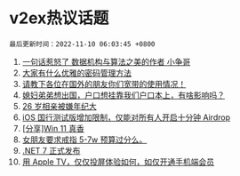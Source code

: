# v2ex热议话题

`最后更新时间：2022-11-10 06:03:45 +0800`

1. [一句话惹怒了 数据机构与算法之美的作者 小争哥](https://www.v2ex.com/t/893803)
1. [大家有什么优雅的密码管理方法](https://www.v2ex.com/t/893857)
1. [请教下各位在国外的朋友你们宽带的使用情况！](https://www.v2ex.com/t/893786)
1. [媳妇弟弟想出国，户口想挂靠我们户口本上，有啥影响吗？](https://www.v2ex.com/t/893805)
1. [26 岁相亲被嫌年纪大](https://www.v2ex.com/t/893863)
1. [iOS 国行测试版增加限制，仅能对所有人开启十分钟 Airdrop](https://www.v2ex.com/t/893929)
1. [[分享]Win 11 真香](https://www.v2ex.com/t/893847)
1. [女朋友要求戒指 5-7w 预算过分么。](https://www.v2ex.com/t/893975)
1. [.NET 7 正式发布](https://www.v2ex.com/t/893739)
1. [用 Apple TV，仅仅投屏体验如何，如仅开通手机端会员](https://www.v2ex.com/t/893774)

